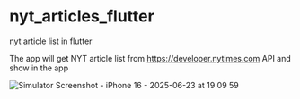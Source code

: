 # nyt_articles_flutter
nyt article list in flutter

The app will get NYT article list from https://developer.nytimes.com API and show in the app


![Simulator Screenshot - iPhone 16 - 2025-06-23 at 19 09 59](https://github.com/user-attachments/assets/914c39d5-4ee3-4df3-909a-0355d129ec1d)
